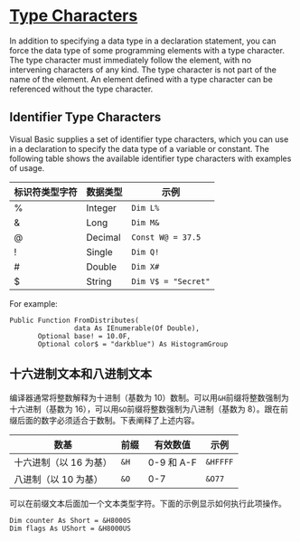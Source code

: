 # [Type Characters](https://msdn.microsoft.com/en-us/library/s9cz43ek.aspx)

In addition to specifying a data type in a declaration statement, you can force the data type of some programming elements with a type character. The type character must immediately follow the element, with no intervening characters of any kind.
The type character is not part of the name of the element. An element defined with a type character can be referenced without the type character.

## Identifier Type Characters
Visual Basic supplies a set of identifier type characters, which you can use in a declaration to specify the data type of a variable or constant. The following table shows the available identifier type characters with examples of usage.

|标识符类型字符|数据类型|示例                 |
|-------------|-------|---------------------|
|%            |Integer|``Dim L%``           |
|&amp;        |Long   |``Dim M&``           |
|@            |Decimal|``Const W@ = 37.5``  |
|!            |Single |``Dim Q!``           |
|#            |Double |``Dim X#``           |
|$            |String |``Dim V$ = "Secret"``|

For example:
```vbnet
Public Function FromDistributes(
                data As IEnumerable(Of Double), 
       Optional base! = 10.0F, 
       Optional color$ = "darkblue") As HistogramGroup
```

## 十六进制文本和八进制文本

编译器通常将整数解释为十进制（基数为 10）数制。可以用``&H``前缀将整数强制为十六进制（基数为 16），可以用``&O``前缀将整数强制为八进制（基数为 8）。跟在前缀后面的数字必须适合于数制。下表阐释了上述内容。

|数基                 |前缀   |有效数值  |示例      |
|---------------------|------|----------|---------|
|十六进制（以 16 为基）|``&H``|0-9 和 A-F|``&HFFFF``|
|八进制（以 10 为基）  |``&O``|0-7       |``&O77``  |

可以在前缀文本后面加一个文本类型字符。下面的示例显示如何执行此项操作。

```vbnet
Dim counter As Short = &H8000S
Dim flags As UShort = &H8000US
```
